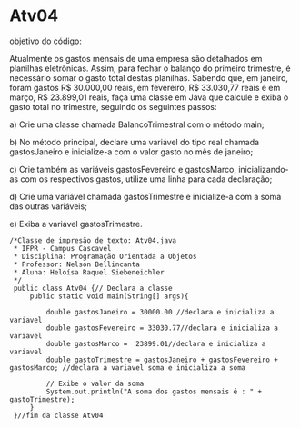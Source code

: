 # Atv04
objetivo do código: 

Atualmente os gastos mensais de uma empresa são detalhados em planilhas eletrônicas. Assim, para fechar o balanço do
primeiro trimestre, é necessário somar o gasto total destas planilhas. Sabendo que, em janeiro, foram gastos R$ 30.000,00 reais, em fevereiro, R$ 33.030,77 reais e em março, R$ 23.899,01 reais, faça uma classe em Java que calcule e exiba o gasto total no trimestre, seguindo os seguintes passos:

a) Crie uma classe chamada BalancoTrimestral com o método main;

b) No método principal, declare uma variável do tipo real chamada gastosJaneiro e inicialize-a com o valor gasto no mês de janeiro;

c) Crie também as variáveis gastosFevereiro e gastosMarco, inicializando-as com os respectivos gastos, utilize uma linha para cada declaração;

d) Crie uma variável chamada gastosTrimestre e inicialize-a com a soma das outras variáveis;

e) Exiba a variável gastosTrimestre.

```
/*Classe de impresão de texto: Atv04.java
 * IFPR - Campus Cascavel
 * Disciplina: Programação Orientada a Objetos
 * Professor: Nelson Bellincanta
 * Aluna: Heloísa Raquel Siebeneichler
 */ 
 public class Atv04 {// Declara a classe 
     public static void main(String[] args){

         double gastosJaneiro = 30000.00 //declara e inicializa a variavel
         double gastosFevereiro = 33030.77//declara e inicializa a variavel
         double gastosMarco =  23899.01//declara e inicializa a variavel    
         double gastoTrimestre = gastosJaneiro + gastosFevereiro + gastosMarco; //declara a variavel soma e inicializa a soma
         
         // Exibe o valor da soma
         System.out.println("A soma dos gastos mensais é : " + gastoTrimestre);
     }
 }//fim da classe Atv04

```
